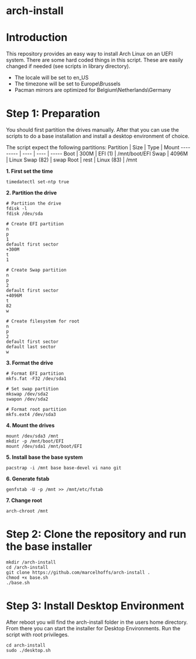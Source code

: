 # arch-install

# Introduction
This repository provides an easy way to install Arch Linux on an UEFI system. There are some hard coded things in this script. These are easily changed if needed (see scripts in library directory).
- The locale will be set to en_US
- The timezone will be set to Europe\Brussels
- Pacman mirrors are optimized for Belgium\Netherlands\Germany

# Step 1: Preparation
You should first partition the drives manually. After that you can use the scripts to do a base installation and install a desktop environment of choice.

The script expect the following partitions:
Partition | Size | Type | Mount
--------- | ---- | ---- | -----
Boot | 300M | EFI (1) | /mnt/boot/EFI
Swap | 4096M | Linux Swap (82) | swap
Root | rest | Linux (83) | /mnt

**1. First set the time**
```
timedatectl set-ntp true
```

**2. Partition the drive**
```
# Partition the drive
fdisk -l
fdisk /dev/sda

# Create EFI partition
n
p
1
default first sector
+300M
t
1

# Create Swap partition
n
p
2
default first sector
+4096M
t
82
w

# Create filesystem for root
n
p
2
default first sector
default last sector
w
```

**3. Format the drive**
```
# Format EFI partition
mkfs.fat -F32 /dev/sda1

# Set swap partition
mkswap /dev/sda2
swapon /dev/sda2

# Format root partition
mkfs.ext4 /dev/sda3
```

**4. Mount the drives**
```
mount /dev/sda3 /mnt
mkdir -p /mnt/boot/EFI
mount /dev/sda1 /mnt/boot/EFI
```

**5. Install base the base system**
```
pacstrap -i /mnt base base-devel vi nano git 
```

**6. Generate fstab**
```
genfstab -U -p /mnt >> /mnt/etc/fstab
```

**7. Change root**
```
arch-chroot /mnt
```

# Step 2: Clone the repository and run the base installer
```
mkdir /arch-install
cd /arch-install
git clone https://github.com/marcelhoffs/arch-install .
chmod +x base.sh
./base.sh
```

# Step 3: Install Desktop Environment
After reboot you will find the arch-install folder in the users home directory.
From there you can start the installer for Desktop Environments. Run the script with root privileges.
```
cd arch-install
sudo ./desktop.sh
```
